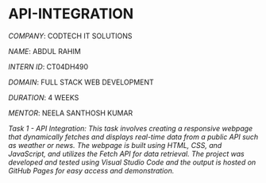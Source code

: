 # API-INTEGRATION

*COMPANY*: CODTECH IT SOLUTIONS

*NAME*: ABDUL RAHIM

*INTERN ID*: CT04DH490

*DOMAIN*: FULL STACK WEB DEVELOPMENT

*DURATION*: 4 WEEKS

*MENTOR*: NEELA SANTHOSH KUMAR

*Task 1 - API Integration:
This task involves creating a responsive webpage that dynamically fetches and displays real-time data from a public API such as weather or news. The webpage is built using HTML, CSS, and JavaScript, and utilizes the Fetch API for data retrieval. The project was developed and tested using Visual Studio Code and the output is hosted on GitHub Pages for easy access and demonstration.*
